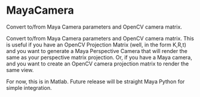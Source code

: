# MayaCamera
Convert to/from Maya Camera parameters and OpenCV camera matrix.

Convert to/from Maya Camera parameters and OpenCV camera matrix. This is useful if you have an OpenCV Projection Matrix (well, in the form K,R,t) and you want to generate a Maya Perspective Camera that will render the same as your perspective matrix projection. Or, if you have a Maya camera, and you want to create an OpenCV camera projection matrix to render the same view.

For now, this is in Matlab. Future release will be straight Maya Python for simple integration.
